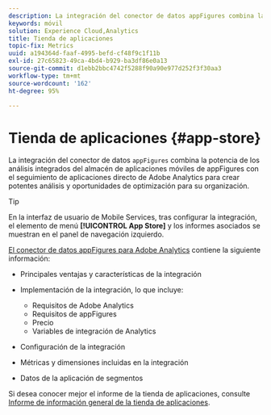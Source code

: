 ```yaml
---
description: La integración del conector de datos appFigures combina la potencia de los análisis integrados del almacén de aplicaciones móviles de appFigures con el seguimiento de aplicaciones directo de Adobe Analytics para crear potentes análisis y oportunidades de optimización para su organización.
keywords: móvil
solution: Experience Cloud,Analytics
title: Tienda de aplicaciones
topic-fix: Metrics
uuid: a194364d-faaf-4995-befd-cf48f9c1f11b
exl-id: 27c65823-49ca-4bd4-b929-ba3df86e0a13
source-git-commit: d1ebb2bbc4742f5288f90a90e977d252f3f30aa3
workflow-type: tm+mt
source-wordcount: '162'
ht-degree: 95%

---
```


# Tienda de aplicaciones {#app-store}

La integración del conector de datos `appFigures` combina la potencia de los análisis integrados del almacén de aplicaciones móviles de appFigures con el seguimiento de aplicaciones directo de Adobe Analytics para crear potentes análisis y oportunidades de optimización para su organización.

>[!TIP]
>
>En la interfaz de usuario de Mobile Services, tras configurar la integración, el elemento de menú **[!UICONTROL App Store]** y los informes asociados se muestran en el panel de navegación izquierdo.

[El conector de datos appFigures para Adobe Analytics](https://experienceleague.adobe.com/docs/analytics/import/dataconnectors/appfigures/appfigures-overview.html) contiene la siguiente información:

* Principales ventajas y características de la integración
* Implementación de la integración, lo que incluye:

   * Requisitos de Adobe Analytics
   * Requisitos de appFigures
   * Precio 
   * Variables de integración de Analytics

* Configuración de la integración
* Métricas y dimensiones incluidas en la integración
* Datos de la aplicación de segmentos

Si desea conocer mejor el informe de la tienda de aplicaciones, consulte   [Informe de información general de la tienda de aplicaciones](/help/using/usage/c-app-store-store-performance.md).
